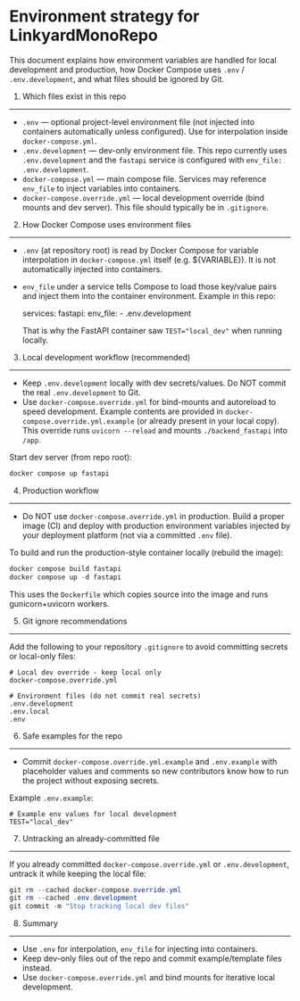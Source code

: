 Environment strategy for LinkyardMonoRepo
=========================================

This document explains how environment variables are handled for local development and production, how Docker Compose uses `.env` / `.env.development`, and what files should be ignored by Git.

1) Which files exist in this repo
---------------------------------
- `.env` — optional project-level environment file (not injected into containers automatically unless configured). Use for interpolation inside `docker-compose.yml`.
- `.env.development` — dev-only environment file. This repo currently uses `.env.development` and the `fastapi` service is configured with `env_file: .env.development`.
- `docker-compose.yml` — main compose file. Services may reference `env_file` to inject variables into containers.
- `docker-compose.override.yml` — local development override (bind mounts and dev server). This file should typically be in `.gitignore`.

2) How Docker Compose uses environment files
-------------------------------------------
- `.env` (at repository root) is read by Docker Compose for variable interpolation in `docker-compose.yml` itself (e.g. ${VARIABLE}). It is not automatically injected into containers.
- `env_file` under a service tells Compose to load those key/value pairs and inject them into the container environment. Example in this repo:

  services:
    fastapi:
      env_file:
        - .env.development

  That is why the FastAPI container saw `TEST="local_dev"` when running locally.

3) Local development workflow (recommended)
------------------------------------------
- Keep `.env.development` locally with dev secrets/values. Do NOT commit the real `.env.development` to Git.
- Use `docker-compose.override.yml` for bind-mounts and autoreload to speed development. Example contents are provided in `docker-compose.override.yml.example` (or already present in your local copy). This override runs `uvicorn --reload` and mounts `./backend_fastapi` into `/app`.

Start dev server (from repo root):

```powershell
docker compose up fastapi
```

4) Production workflow
----------------------
- Do NOT use `docker-compose.override.yml` in production. Build a proper image (CI) and deploy with production environment variables injected by your deployment platform (not via a committed `.env` file).

To build and run the production-style container locally (rebuild the image):

```powershell
docker compose build fastapi
docker compose up -d fastapi
```

This uses the `Dockerfile` which copies source into the image and runs gunicorn+uvicorn workers.

5) Git ignore recommendations
-----------------------------
Add the following to your repository `.gitignore` to avoid committing secrets or local-only files:

```
# Local dev override - keep local only
docker-compose.override.yml

# Environment files (do not commit real secrets)
.env.development
.env.local
.env
```

6) Safe examples for the repo
----------------------------
- Commit `docker-compose.override.yml.example` and `.env.example` with placeholder values and comments so new contributors know how to run the project without exposing secrets.

Example `.env.example`:
```
# Example env values for local development
TEST="local_dev"
```

7) Untracking an already-committed file
---------------------------------------
If you already committed `docker-compose.override.yml` or `.env.development`, untrack it while keeping the local file:

```powershell
git rm --cached docker-compose.override.yml
git rm --cached .env.development
git commit -m "Stop tracking local dev files"
```

8) Summary
----------
- Use `.env` for interpolation, `env_file` for injecting into containers.
- Keep dev-only files out of the repo and commit example/template files instead.
- Use `docker-compose.override.yml` and bind mounts for iterative local development.
